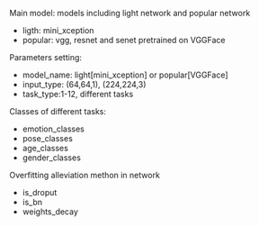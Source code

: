 Main model: models including light network and popular network
* ligth: mini_xception
* popular: vgg, resnet and senet pretrained on VGGFace

Parameters setting:
* model_name: light[mini_xception] or popular[VGGFace]
* input_type: (64,64,1), (224,224,3)
* task_type:1-12, different tasks

Classes of different tasks:
* emotion_classes
* pose_classes
* age_classes
* gender_classes


Overfitting alleviation methon in network
* is_droput
* is_bn
* weights_decay

